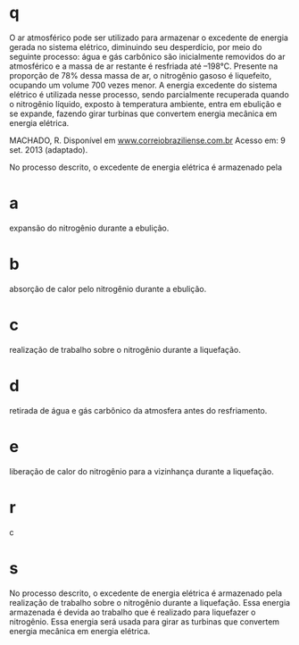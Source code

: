 # q
O ar atmosférico pode ser utilizado para armazenar o excedente de energia gerada no sistema elétrico, diminuindo seu desperdício, por meio do seguinte processo: água e gás carbônico são inicialmente removidos do ar atmosférico e a massa de ar restante é resfriada até –198°C. Presente na proporção de 78% dessa massa de ar, o nitrogênio gasoso é liquefeito, ocupando um volume 700 vezes menor. A energia excedente do sistema elétrico é utilizada nesse processo, sendo parcialmente recuperada quando o nitrogênio líquido, exposto à temperatura ambiente, entra em ebulição e se expande, fazendo girar turbinas que convertem energia mecânica em energia elétrica.

MACHADO, R. Disponível em www.correiobraziliense.com.br Acesso em: 9 set. 2013 (adaptado).

No processo descrito, o excedente de energia elétrica é armazenado pela

# a
expansão do nitrogênio durante a ebulição.

# b
absorção de calor pelo nitrogênio durante a ebulição.

# c
realização de trabalho sobre o nitrogênio durante a liquefação.

# d
retirada de água e gás carbônico da atmosfera antes do resfriamento.

# e
liberação de calor do nitrogênio para a vizinhança durante a liquefação.

# r
c

# s
No processo descrito, o excedente de energia elétrica é armazenado pela realização de trabalho sobre o nitrogênio durante a liquefação. Essa energia armazenada é devida ao trabalho que é realizado para liquefazer o nitrogênio. Essa energia será usada para girar as turbinas que convertem energia mecânica em energia elétrica.
